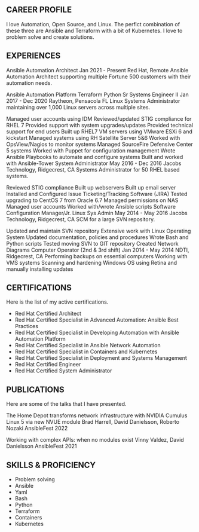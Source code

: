 ## CAREER PROFILE

I love Automation, Open Source, and Linux. The perfict combination of these three are Ansible and Terraform with a bit of Kubernetes. I love to problem solve and create solutions.

## EXPERIENCES

Ansible Automation Architect
Jan 2021 - Present
Red Hat, Remote
Ansible Automation Architect supporting multiple Fortune 500 customers with their automation needs.

Ansible Automation Platform
Terraform
Python
Sr Systems Engineer II
Jan 2017 - Dec 2020
Raytheon, Pensacola FL
Linux Systems Administrator maintaining over 1,000 Linux servers across multiple sites.

Managed user accounts using IDM
Reviewed/updated STIG compliance for RHEL 7
Provided support with system upgrades/updates
Provided technical support for end users
Built up RHEL7 VM servers using VMware ESXi 6 and kickstart
Managed systems using RH Satellite Server 5&6
Worked with OpsView/Nagios to monitor systems
Managed SourceFire Defensive Center 5 systems
Worked with Puppet for configuration management
Wrote Ansible Playbooks to automate and configure systems
Built and worked with Ansible-Tower
System Administrator
May 2016 - Dec 2016
Jacobs Technology, Ridgecrest, CA
Systems Administrator for 50 RHEL based systems.

Reviewed STIG compliance
Built up webservers
Built up email server
Installed and Configured Issue Ticketing/Tracking Software (JIRA)
Tested upgrading to CentOS 7 from Oracle 6.7
Managed permissions on NAS
Managed user accounts
Worked with/wrote Ansible scripts
Software Configuration Manager/Jr. Linux Sys Admin
May 2014 - May 2016
Jacobs Technology, Ridgecrest, CA
SCM for a large SVN repository.

Updated and maintain SVN repository
Extensive work with Linux Operating System
Updated documentation, policies and procedures
Wrote Bash and Python scripts
Tested moving SVN to GIT repository
Created Network Diagrams
Computer Operator (2nd & 3rd shift)
Jan 2014 - May 2014
NDTI, Ridgecrest, CA
Performing backups on essential computers
Working with VMS systems
Scanning and hardening Windows OS using Retina and manually installing updates

## CERTIFICATIONS

Here is the list of my active certifications.

- Red Hat Certified Architect
- Red Hat Certified Specialist in Advanced Automation: Ansible Best Practices
- Red Hat Certified Specialist in Developing Automation with Ansible Automation Platform
- Red Hat Certified Specialist in Ansible Network Automation
- Red Hat Certified Specialist in Containers and Kubernetes
- Red Hat Certified Specialist in Deployment and Systems Management
- Red Hat Certified Engineer
- Red Hat Certified System Administrator
 
## PUBLICATIONS

Here are some of the talks that I have presented.

The Home Depot transforms network infrastructure with NVIDIA Cumulus Linux 5 via new NVUE module
Brad Harrell, David Danielsson, Roberto Nozaki
AnsibleFest 2022

Working with complex APIs: when no modules exist
Vinny Valdez, David Danielsson
AnsibleFest 2021

## SKILLS & PROFICIENCY

- Problem solving
- Ansible
- Yaml
- Bash
- Python
- Terraform
- Containers
- Kubernetes
